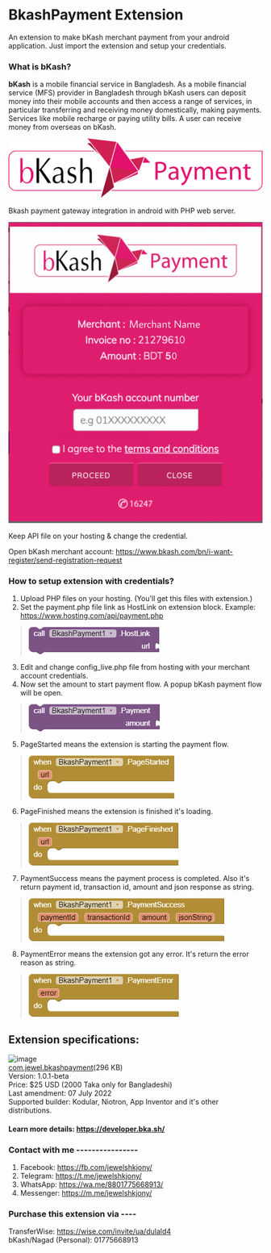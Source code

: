 # BkashPayment Extension
An extension to make bKash merchant payment from your android application. Just import the extension and setup your credentials.

### What is bKash?
**bKash** is a mobile financial service in Bangladesh. As a mobile financial service (MFS) provider in Bangladesh through bKash users can deposit money into their mobile accounts and then access a range of services, in particular transferring and receiving money domestically, making payments. Services like mobile recharge or paying utility bills. A user can receive money from overseas on bKash.

<img src="https://github.com/jewelshkjony/BkashPayment/blob/main/images/bkash_payment_gateway.png?raw=true"/>

Bkash payment gateway integration in android with PHP web server.

<img src="https://raw.githubusercontent.com/jewelshkjony/BkashPayment/main/images/bKash_Checkout.jpg"/>

Keep API file on your hosting & change the credential.

Open bKash merchant account: https://www.bkash.com/bn/i-want-register/send-registration-request

### How to setup extension with credentials?
1. Upload PHP files on your hosting. (You'll get this files with extension.)
2. Set the payment.php file link as HostLink on extension block. Example: https://www.hosting.com/api/payment.php
> <img src="https://github.com/jewelshkjony/BkashPayment/blob/main/images/HostLink.png?raw=true"/>
3. Edit and change config_live.php file from hosting with your merchant account credentials.
4. Now set the amount to start payment flow. A popup bKash payment flow will be open.
> <img src="https://github.com/jewelshkjony/BkashPayment/blob/main/images/Payment.png?raw=true"/>
5. PageStarted means the extension is starting the payment flow.
> <img src="https://github.com/jewelshkjony/BkashPayment/blob/main/images/Page-Started.png?raw=true"/>
6. PageFinished means the extension is finished it's loading.
> <img src="https://github.com/jewelshkjony/BkashPayment/blob/main/images/Page-Finished.png?raw=true"/>
7. PaymentSuccess means the payment process is completed. Also it's return payment id, transaction id, amount and json response as string.
> <img src="https://github.com/jewelshkjony/BkashPayment/blob/main/images/Payment-Success.png?raw=true"/>
8. PaymentError means the extension got any error. It's return the error reason as string.
> <img src="https://github.com/jewelshkjony/BkashPayment/blob/main/images/Payment-Error.png?raw=true"/>

## Extension specifications:
![image](https://user-images.githubusercontent.com/75406851/177278269-e83740d7-ff1d-4224-9da4-8afeb3034b86.png)\
<a href="https://community.appinventor.mit.edu/t/bkashpayment-extension-integrate-bkash-payment-flow-1-0-1-beta/61375">com.jewel.bkashpayment</a>(296 KB)\
Version: 1.0.1-beta\
Price: $25 USD (2000 Taka only for Bangladeshi)\
Last amendment: 07 July 2022\
Supported builder: Kodular, Niotron, App Inventor and it's other distributions.
  
#### Learn more details: https://developer.bka.sh/

### Contact with me ----------------
1. Facebook: https://fb.com/jewelshkjony/
2. Telegram: https://t.me/jewelshkjony/
3. WhatsApp: https://wa.me/8801775668913/
4. Messenger: https://m.me/jewelshkjony/

### Purchase this extension via ----
TransferWise: https://wise.com/invite/ua/dulald4 \
bKash/Nagad (Personal): 01775668913

